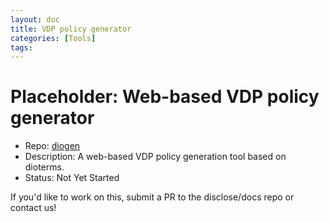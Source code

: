```yaml
---
layout: doc
title: VDP policy generator
categories: [Tools]
tags: 
---
```

# Placeholder: Web-based VDP policy generator

- Repo: [diogen](https://github.com/disclose/diogen)
- Description: A web-based VDP policy generation tool based on dioterms.
- Status: Not Yet Started

If you'd like to work on this, submit a PR to the disclose/docs repo or contact us!